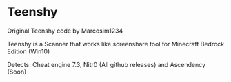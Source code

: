 # Teenshy
Original Teenshy code by Marcosim1234

Teenshy is a Scanner that works like screenshare tool for Minecraft Bedrock Edition (Win10)

Detects: Cheat engine 7.3, Nitr0 (All github releases) and Ascendency (Soon)

